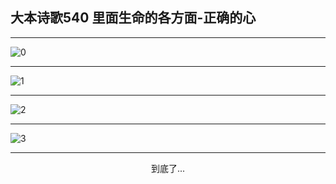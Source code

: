 
## 大本诗歌540 里面生命的各方面-正确的心
        
<div id="aplayer0"></div>

---

<img alt="0" data-original="https://cdn.jsdelivr.net/gh/k34869/shi/data/d0540/0">

---

<img alt="1" data-original="https://cdn.jsdelivr.net/gh/k34869/shi/data/d0540/1">

---

<img alt="2" data-original="https://cdn.jsdelivr.net/gh/k34869/shi/data/d0540/2">

---

<img alt="3" data-original="https://cdn.jsdelivr.net/gh/k34869/shi/data/d0540/3">

---

<p style="text-align: center">到底了...</p>

<script src="/js/dist-view.js"></script>

<script>
MAIN.id = 'd0540';
        
const ap0 = new APlayer({
    container: document.getElementById('aplayer0'),
    volume: 1,
    loop: 'none',
    preload: 'none',
    audio: [{
        name: '大本诗歌540.mp3',
        artist: '大本诗歌',
        url: 'https://res.wx.qq.com/voice/getvoice?mediaid=MzI0NTk3MDM5M18yMjQ3NDk0Mjc2',
        cover: '/favicon'
    }]
});
</script>

